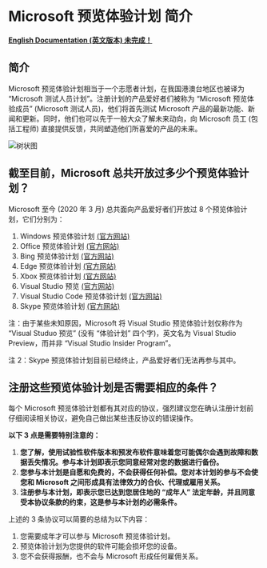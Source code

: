 # Microsoft 预览体验计划 简介

[**English Documentation (英文版本) 未完成！**](https://github.com/Lingggao/Microsoft_Insider_Program/tree/master/Microsoft%20Insider%20Program%20Introduction)

## 简介

Microsoft 预览体验计划相当于一个志愿者计划，在我国港澳台地区也被译为 “Microsoft 测试人员计划”。注册计划的产品爱好者们被称为 “Microsoft 预览体验成员” (Microsoft 测试人员)，他们将首先测试 Microsoft 产品的最新功能、新闻和更新。同时，他们也可以先于一般大众了解未来动向，向 Microsoft 员工 (包括工程师) 直接提供反馈，共同塑造他们所喜爱的产品的未来。

![树状图](https://github.com/Lingggao/Microsoft_Insider_Program/blob/master/Microsoft%20Insider%20Program%20Introduction/Microsoft%20Insider%20Program.png?raw=true "树状图")

## 截至目前，Microsoft 总共开放过多少个预览体验计划？

Microsoft 至今 (2020 年 3 月) 总共面向产品爱好者们开放过 8 个预览体验计划，它们分别为：

1. Windows 预览体验计划 [(官方网站)](https://)
2. Office 预览体验计划 [(官方网站)](https://)
3. Bing 预览体验计划 [(官方网站)](https://)
4. Edge 预览体验计划 [(官方网站)](https://)
5. Xbox 预览体验计划 [(官方网站)](https://)
6. Visual Studio 预览 [(官方网站)](https://)
7. Visual Studio Code 预览体验计划 [(官方网站)](https://)
8. Skype 预览体验计划 [(官方网站)](https://)

注：由于某些未知原因，Microsoft 将 Visual Studio 预览体验计划仅称作为 “Visual Studuo 预览” (没有 “体验计划” 四个字)，英文名为 Visual Studio Preview，而并非 “Visual Studio Insider Program”。

注 2：Skype 预览体验计划目前已经终止，产品爱好者们无法再参与其中。

## 注册这些预览体验计划是否需要相应的条件？

每个 Microsoft 预览体验计划都有其对应的协议，强烈建议您在确认注册计划前仔细阅读相关协议，避免自己做出某些违反协议的错误操作。

**以下 3 点是需要特别注意的：**

1. **您了解，使用试验性软件版本和预发布软件意味着您可能偶尔会遇到故障和数据丢失情况。参与本计划即表示您同意经常对您的数据进行备份。**
2. **您参与本计划是自愿和免费的，不会获得任何补偿。您对本计划的参与不会使您和 Microsoft 之间形成具有法律效力的合伙、代理或雇用关系。**
3. **注册参与本计划，即表示您已达到您居住地的 “成年人” 法定年龄，并且同意受本协议条款的约束，这是参与本计划的必需条件。**

上述的 3 条协议可以简要的总结为以下内容：

1. 您需要成年才可以参与 Microsoft 预览体验计划。
2. 预览体验计划为您提供的软件可能会损坏您的设备。
3. 您不会获得报酬，也不会与 Microsoft 形成任何雇佣关系。


